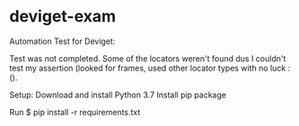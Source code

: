 # deviget-exam
Automation Test for Deviget:

Test was not completed.
Some of the locators weren't found dus I couldn't test my assertion (looked for frames, used other locator types with no luck :().

Setup:
Download and install Python 3.7
Install pip package

Run
$ pip install -r requirements.txt
